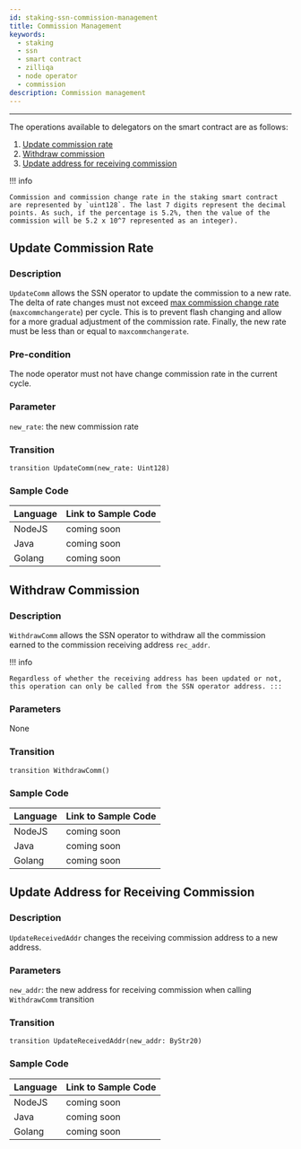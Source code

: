 ```yaml
---
id: staking-ssn-commission-management
title: Commission Management
keywords:
  - staking
  - ssn
  - smart contract
  - zilliqa
  - node operator
  - commission
description: Commission management
---
```


---

The operations available to delegators on the smart contract are as follows:

1. [Update commission rate](#update-commission-rate)
1. [Withdraw commission](#withdraw-commission)
1. [Update address for receiving commission](#update-address-for-receiving-commission)

!!! info

    Commission and commission change rate in the staking smart contract are represented by `uint128`. The last 7 digits represent the decimal points. As such, if the percentage is 5.2%, then the value of the commission will be 5.2 x 10^7 represented as an integer).

## Update Commission Rate

### Description

`UpdateComm` allows the SSN operator to update the commission to a new rate. The
delta of rate changes must not exceed
[max commission change rate](https://github.com/Zilliqa/ZIP/blob/master/zips/zip-11.md#staking-parameters)
(`maxcommchangerate`) per cycle. This is to prevent flash changing and allow for
a more gradual adjustment of the commission rate. Finally, the new rate must be
less than or equal to `maxcommchangerate`.

### Pre-condition

The node operator must not have change commission rate in the current cycle.

### Parameter

`new_rate`: the new commission rate

### Transition

```
transition UpdateComm(new_rate: Uint128)
```

### Sample Code

| Language | Link to Sample Code |
| -------- | ------------------- |
| NodeJS   | coming soon         |
| Java     | coming soon         |
| Golang   | coming soon         |

## Withdraw Commission

### Description

`WithdrawComm` allows the SSN operator to withdraw all the commission earned to
the commission receiving address `rec_addr`.

!!! info

    Regardless of whether the receiving address has been updated or not,
    this operation can only be called from the SSN operator address. :::

### Parameters

None

### Transition

```
transition WithdrawComm()
```

### Sample Code

| Language | Link to Sample Code |
| -------- | ------------------- |
| NodeJS   | coming soon         |
| Java     | coming soon         |
| Golang   | coming soon         |

## Update Address for Receiving Commission

### Description

`UpdateReceivedAddr` changes the receiving commission address to a new address.

### Parameters

`new_addr`: the new address for receiving commission when calling `WithdrawComm`
transition

### Transition

```
transition UpdateReceivedAddr(new_addr: ByStr20)
```

### Sample Code

| Language | Link to Sample Code |
| -------- | ------------------- |
| NodeJS   | coming soon         |
| Java     | coming soon         |
| Golang   | coming soon         |
